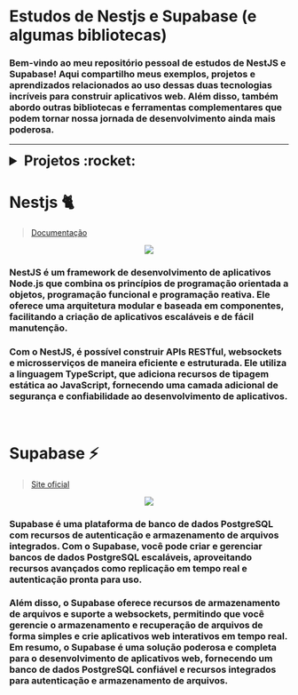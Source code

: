 # Estudos de Nestjs e Supabase (e algumas bibliotecas)

### Bem-vindo ao meu repositório pessoal de estudos de NestJS e Supabase! Aqui compartilho meus exemplos, projetos e aprendizados relacionados ao uso dessas duas tecnologias incríveis para construir aplicativos web. Além disso, também abordo outras bibliotecas e ferramentas complementares que podem tornar nossa jornada de desenvolvimento ainda mais poderosa.

---

<details>
  <summary style="font-size: 25px;"><b>Projetos :rocket:</b></summary>

- [Nestjs + Supabase (CRUD simples)]('/user-crud')

</details>

# Nestjs 🐈

> [Documentação](https://docs.nestjs.com/)

<p align="center">
  <img src="https://github.com/PedroFnseca/nestjs-examples/assets/97262778/f15b7083-7cca-4ee5-a7f8-65e9dce373a7">
</p>

### NestJS é um framework de desenvolvimento de aplicativos Node.js que combina os princípios de programação orientada a objetos, programação funcional e programação reativa. Ele oferece uma arquitetura modular e baseada em componentes, facilitando a criação de aplicativos escaláveis e de fácil manutenção.

### Com o NestJS, é possível construir APIs RESTful, websockets e microsserviços de maneira eficiente e estruturada. Ele utiliza a linguagem TypeScript, que adiciona recursos de tipagem estática ao JavaScript, fornecendo uma camada adicional de segurança e confiabilidade ao desenvolvimento de aplicativos.

<br>

# Supabase :zap:

> [Site oficial](https://supabase.com/)

<p align="center">
  <img src="https://github.com/PedroFnseca/nestjs-examples/assets/97262778/b3c2faaa-b005-47d5-8c3d-60f230b03475">
</p>

### Supabase é uma plataforma de banco de dados PostgreSQL com recursos de autenticação e armazenamento de arquivos integrados. Com o Supabase, você pode criar e gerenciar bancos de dados PostgreSQL escaláveis, aproveitando recursos avançados como replicação em tempo real e autenticação pronta para uso.

### Além disso, o Supabase oferece recursos de armazenamento de arquivos e suporte a websockets, permitindo que você gerencie o armazenamento e recuperação de arquivos de forma simples e crie aplicativos web interativos em tempo real. Em resumo, o Supabase é uma solução poderosa e completa para o desenvolvimento de aplicativos web, fornecendo um banco de dados PostgreSQL confiável e recursos integrados para autenticação e armazenamento de arquivos.
